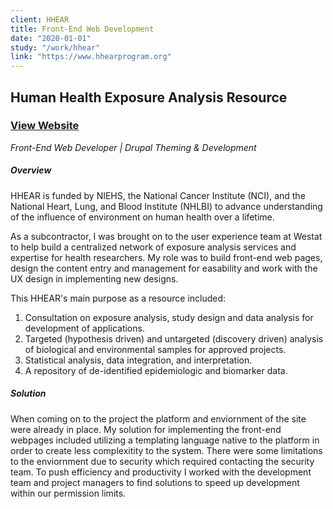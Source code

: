 ```yaml
---
client: HHEAR
title: Front-End Web Development
date: "2020-01-01"
study: "/work/hhear"
link: "https://www.hhearprogram.org"
---
```


## Human Health Exposure Analysis Resource

### [View Website](https://www.hhearprogram.org)

_Front-End Web Developer | Drupal Theming & Development_

##### Overview

HHEAR is funded by NIEHS, the National Cancer Institute (NCI), and the National Heart, Lung, and Blood Institute (NHLBI) to advance understanding of the influence of environment on human health over a lifetime.

As a subcontractor, I was brought on to the user experience team at Westat to help build a centralized network of exposure analysis services and expertise for health researchers. My role was to build front-end web pages, design the content entry and management for easability and work with the UX design in implementing new designs.

This HHEAR's main purpose as a resource included:

1. Consultation on exposure analysis, study design and data analysis for development of applications.
2. Targeted (hypothesis driven) and untargeted (discovery driven) analysis of biological and environmental samples for approved projects.
3. Statistical analysis, data integration, and interpretation.
4. A repository of de-identified epidemiologic and biomarker data.

##### Solution

When coming on to the project the platform and enviornment of the site were already in place. My solution for implementing the front-end webpages included utilizing a templating language native to the platform in order to create less complexitity to the system. There were some limitations to the enviornment due to security which required contacting the security team. To push efficiency and productivity I worked with the development team and project managers to find solutions to speed up development within our permission limits.
